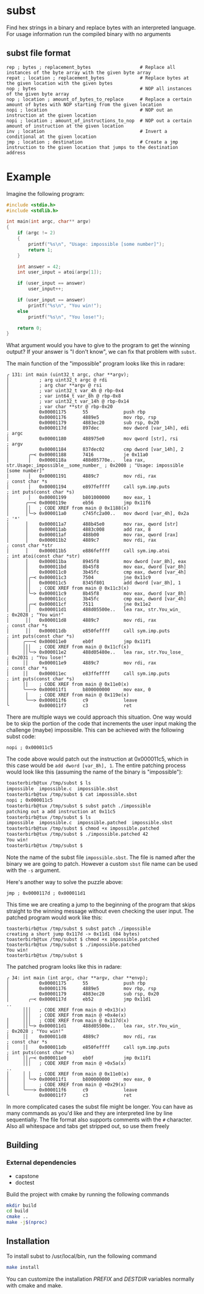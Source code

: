 # subst

Find hex strings in a binary and replace bytes with an interpreted language. For usage information run the compiled binary with no arguments

## subst file format
```
rep ; bytes ; replacement_bytes                  # Replace all instances of the byte array with the given byte array
repat ; location ; replacement_bytes             # Replace bytes at the given location with the given bytes
nop ; bytes                                      # NOP all instances of the given byte array
nop ; location ; amount_of_bytes_to_replace      # Replace a certain amount of bytes with NOP starting from the given location
nopi ; location                                  # NOP out an instruction at the given location
nopi ; location ; amount_of_instructions_to_nop  # NOP out a certain amount of instruction at the given location
inv ; location                                   # Invert a conditional at the given location
jmp ; location ; destination                     # Create a jmp instruction to the given location that jumps to the destination address
```
# Example
Imagine the following program:
```c
#include <stdio.h>
#include <stdlib.h>

int main(int argc, char** argv)
{
	if (argc != 2)
	{
		printf("%s\n", "Usage: impossible [some number]");
		return 1;
	}

	int answer = 42;
	int user_input = atoi(argv[1]);

	if (user_input == answer)
		user_input++;

	if (user_input == answer)
		printf("%s\n", "You win!");
	else
		printf("%s\n", "You lose!");

	return 0;
}
```
What argument would you have to give to the program to get the winning output? If your answer is "I don't know", we can fix that problem with `subst`.

The main function of the "impossible" program looks like this in radare:
```
╭ 131: int main (uint32_t argc, char **argv);
│           ; arg uint32_t argc @ rdi
│           ; arg char **argv @ rsi
│           ; var uint32_t var_4h @ rbp-0x4
│           ; var int64_t var_8h @ rbp-0x8
│           ; var uint32_t var_14h @ rbp-0x14
│           ; var char **str @ rbp-0x20
│           0x00001175      55             push rbp
│           0x00001176      4889e5         mov rbp, rsp
│           0x00001179      4883ec20       sub rsp, 0x20
│           0x0000117d      897dec         mov dword [var_14h], edi    ; argc
│           0x00001180      488975e0       mov qword [str], rsi        ; argv
│           0x00001184      837dec02       cmp dword [var_14h], 2
│       ╭─< 0x00001188      7416           je 0x11a0
│       │   0x0000118a      488d05770e..   lea rax, str.Usage:_impossible__some_number_ ; 0x2008 ; "Usage: impossible [some number]"
│       │   0x00001191      4889c7         mov rdi, rax                ; const char *s
│       │   0x00001194      e897feffff     call sym.imp.puts           ; int puts(const char *s)
│       │   0x00001199      b801000000     mov eax, 1
│      ╭──< 0x0000119e      eb56           jmp 0x11f6
│      ││   ; CODE XREF from main @ 0x1188(x)
│      │╰─> 0x000011a0      c745fc2a00..   mov dword [var_4h], 0x2a    ; '*'
│      │    0x000011a7      488b45e0       mov rax, qword [str]
│      │    0x000011ab      4883c008       add rax, 8
│      │    0x000011af      488b00         mov rax, qword [rax]
│      │    0x000011b2      4889c7         mov rdi, rax                ; const char *str
│      │    0x000011b5      e886feffff     call sym.imp.atoi           ; int atoi(const char *str)
│      │    0x000011ba      8945f8         mov dword [var_8h], eax
│      │    0x000011bd      8b45f8         mov eax, dword [var_8h]
│      │    0x000011c0      3b45fc         cmp eax, dword [var_4h]
│      │╭─< 0x000011c3      7504           jne 0x11c9
│      ││   0x000011c5      8345f801       add dword [var_8h], 1
│      ││   ; CODE XREF from main @ 0x11c3(x)
│      │╰─> 0x000011c9      8b45f8         mov eax, dword [var_8h]
│      │    0x000011cc      3b45fc         cmp eax, dword [var_4h]
│      │╭─< 0x000011cf      7511           jne 0x11e2
│      ││   0x000011d1      488d05500e..   lea rax, str.You_win_       ; 0x2028 ; "You win!"
│      ││   0x000011d8      4889c7         mov rdi, rax                ; const char *s
│      ││   0x000011db      e850feffff     call sym.imp.puts           ; int puts(const char *s)
│     ╭───< 0x000011e0      eb0f           jmp 0x11f1
│     │││   ; CODE XREF from main @ 0x11cf(x)
│     ││╰─> 0x000011e2      488d05480e..   lea rax, str.You_lose_      ; 0x2031 ; "You lose!"
│     ││    0x000011e9      4889c7         mov rdi, rax                ; const char *s
│     ││    0x000011ec      e83ffeffff     call sym.imp.puts           ; int puts(const char *s)
│     ││    ; CODE XREF from main @ 0x11e0(x)
│     ╰───> 0x000011f1      b800000000     mov eax, 0
│      │    ; CODE XREF from main @ 0x119e(x)
│      ╰──> 0x000011f6      c9             leave
╰           0x000011f7      c3             ret
```
There are multiple ways we could approach this situation. One way would be to skip the portion of the code that increments the user input making the challenge (maybe) impossible. This can be achieved with the following subst code:
```
nopi ; 0x000011c5
```
The code above would patch out the instruction at 0x000011c5, which in this case would be `add dword [var_8h], 1`. The entire patching process would look like this (assuming the name of the binary is "impossible"):
```sh
toasterbirb@tux /tmp/subst $ ls
impossible  impossible.c  impossible.sbst
toasterbirb@tux /tmp/subst $ cat impossible.sbst
nopi ; 0x000011c5
toasterbirb@tux /tmp/subst $ subst patch ./impossible
patching out a add instruction at 0x11c5
toasterbirb@tux /tmp/subst $ ls
impossible  impossible.c  impossible.patched  impossible.sbst
toasterbirb@tux /tmp/subst $ chmod +x impossible.patched
toasterbirb@tux /tmp/subst $ ./impossible.patched 42
You win!
toasterbirb@tux /tmp/subst $
```
Note the name of the subst file `impossible.sbst`. The file is named after the binary we are going to patch. However a custom `sbst` file name can be used with the `-s` argument.

Here's another way to solve the puzzle above:
```
jmp ; 0x0000117d ; 0x000011d1
```
This time we are creating a jump to the beginning of the program that skips straight to the winning message without even checking the user input. The patched program would work like this:
```
toasterbirb@tux /tmp/subst $ subst patch ./impossible
creating a short jump 0x117d -> 0x11d1 (84 bytes)
toasterbirb@tux /tmp/subst $ chmod +x impossible.patched
toasterbirb@tux /tmp/subst $ ./impossible.patched
You win!
toasterbirb@tux /tmp/subst $
```
The patched program looks like this in radare:
```
╭ 34: int main (int argc, char **argv, char **envp);
│           0x00001175      55             push rbp
│           0x00001176      4889e5         mov rbp, rsp
│           0x00001179      4883ec20       sub rsp, 0x20
│       ╭─< 0x0000117d      eb52           jmp 0x11d1
..
      │││   ; CODE XREF from main @ +0x13(x)
      │││   ; CODE XREF from main @ +0x4e(x)
│     │││   ; CODE XREF from main @ 0x117d(x)
│     ││╰─> 0x000011d1      488d05500e..   lea rax, str.You_win_       ; 0x2028 ; "You win!"
│     ││    0x000011d8      4889c7         mov rdi, rax                ; const char *s
│     ││    0x000011db      e850feffff     call sym.imp.puts           ; int puts(const char *s)
│     ││╭─< 0x000011e0      eb0f           jmp 0x11f1
      │││   ; CODE XREF from main @ +0x5a(x)
..
│     │ │   ; CODE XREF from main @ 0x11e0(x)
│     │ ╰─> 0x000011f1      b800000000     mov eax, 0
│     │     ; CODE XREF from main @ +0x29(x)
│     ╰───> 0x000011f6      c9             leave
╰           0x000011f7      c3             ret
```

In more complicated cases the subst file might be longer. You can have as many commands as you'd like and they are interpreted line by line sequentially. The file format also supports comments with the `#` character. Also all whitespace and tabs get stripped out, so use them freely

## Building

### External dependencies
- capstone
- doctest

Build the project with cmake by running the following commands
```sh
mkdir build
cd build
cmake ..
make -j$(nproc)
```

## Installation
To install subst to /usr/local/bin, run the following command
```sh
make install
```
You can customize the installation *PREFIX* and *DESTDIR* variables normally with cmake and make.
